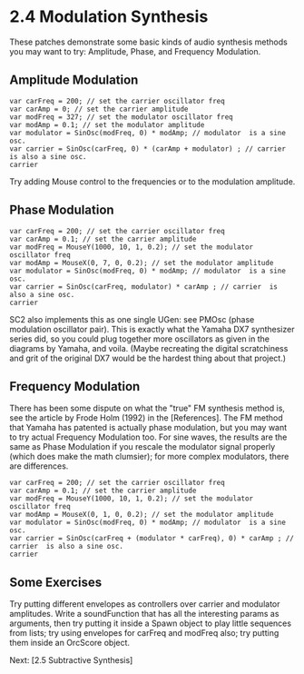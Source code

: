 # 2.4 Modulation Synthesis

These patches demonstrate some basic kinds of audio synthesis methods you may want to try: Amplitude, Phase, and Frequency Modulation.

## Amplitude Modulation

````
var carFreq = 200; // set the carrier oscillator freq
var carAmp = 0; // set the carrier amplitude
var modFreq = 327; // set the modulator oscillator freq
var modAmp = 0.1; // set the modulator amplitude
var modulator = SinOsc(modFreq, 0) * modAmp; // modulator  is a sine osc.
var carrier = SinOsc(carFreq, 0) * (carAmp + modulator) ; // carrier  is also a sine osc.
carrier
````

Try adding Mouse control to the frequencies or to the modulation amplitude.

## Phase Modulation

````
var carFreq = 200; // set the carrier oscillator freq
var carAmp = 0.1; // set the carrier amplitude
var modFreq = MouseY(1000, 10, 1, 0.2); // set the modulator oscillator freq
var modAmp = MouseX(0, 7, 0, 0.2); // set the modulator amplitude
var modulator = SinOsc(modFreq, 0) * modAmp; // modulator  is a sine osc.
var carrier = SinOsc(carFreq, modulator) * carAmp ; // carrier  is also a sine osc.
carrier
````

SC2 also implements this as one single UGen: see PMOsc (phase modulation oscillator pair).  This is exactly what the Yamaha DX7 synthesizer series did, so you could plug together more oscillators as given in the diagrams by Yamaha, and voila. (Maybe recreating the digital scratchiness and grit of the original DX7 would be the hardest thing about that project.)

## Frequency Modulation

There has been some dispute on what the "true" FM synthesis method is, see the article by Frode Holm (1992) in the [References].  The FM method that Yamaha has patented is actually phase modulation, but you may want to try actual Frequency Modulation too.  For sine waves, the results are the same as Phase Modulation if you rescale the modulator signal properly (which does make the math clumsier); for more complex modulators, there are differences.

````
var carFreq = 200; // set the carrier oscillator freq
var carAmp = 0.1; // set the carrier amplitude
var modFreq = MouseY(1000, 10, 1, 0.2); // set the modulator oscillator freq
var modAmp = MouseX(0, 1, 0, 0.2); // set the modulator amplitude
var modulator = SinOsc(modFreq, 0) * modAmp; // modulator  is a sine osc.
var carrier = SinOsc(carFreq + (modulator * carFreq), 0) * carAmp ; // carrier  is also a sine osc.
carrier
````

## Some Exercises

Try putting different envelopes as controllers over carrier and modulator amplitudes.  Write a soundFunction that has all the interesting params as arguments, then try putting it inside a Spawn object to play little sequences from lists; try using envelopes for carFreq and modFreq also; try putting them inside an OrcScore object.

Next: [2.5 Subtractive Synthesis]
